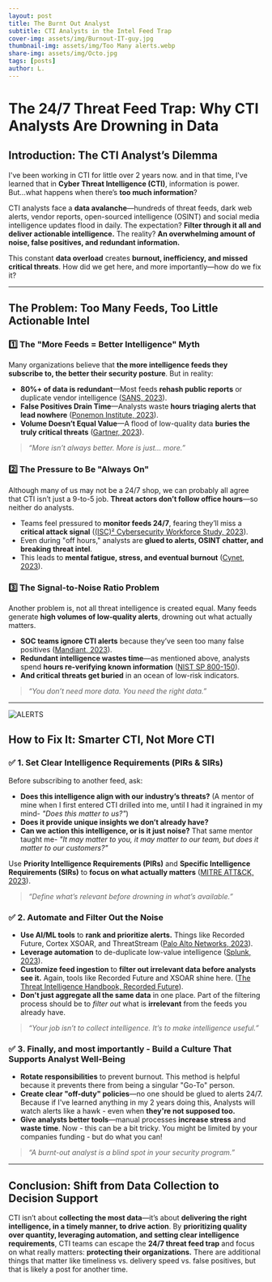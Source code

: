 ```yaml
---
layout: post
title: The Burnt Out Analyst
subtitle: CTI Analysts in the Intel Feed Trap
cover-img: assets/img/Burnout-IT-guy.jpg
thumbnail-img: assets/img/Too Many alerts.webp
share-img: assets/img/Octo.jpg
tags: [posts]
author: L.
---
```


# The 24/7 Threat Feed Trap: Why CTI Analysts Are Drowning in Data

## Introduction: The CTI Analyst’s Dilemma
I've been working in CTI for little over 2 years now. and in that time, I've learned that in **Cyber Threat Intelligence (CTI)**, information is power. But...what happens when there’s **too much information**?

CTI analysts face a **data avalanche**—hundreds of threat feeds, dark web alerts, vendor reports, open-sourced intelligence (OSINT) and social media intelligence updates flood in daily. The expectation? **Filter through it all and deliver actionable intelligence.** The reality? **An overwhelming amount of noise, false positives, and redundant information.**

This constant **data overload** creates **burnout, inefficiency, and missed critical threats**. How did we get here, and more importantly—how do we fix it?

---

## The Problem: Too Many Feeds, Too Little Actionable Intel

### 1️⃣ The "More Feeds = Better Intelligence" Myth
Many organizations believe that **the more intelligence feeds they subscribe to, the better their security posture**. But in reality:
- **80%+ of data is redundant**—Most feeds **rehash public reports** or duplicate vendor intelligence ([SANS, 2023](https://www.sans.org/white-papers/)).
- **False Positives Drain Time**—Analysts waste **hours triaging alerts that lead nowhere** ([Ponemon Institute, 2023](https://www.ponemon.org/)).
- **Volume Doesn’t Equal Value**—A flood of low-quality data **buries the truly critical threats** ([Gartner, 2023](https://www.gartner.com/en/newsroom/press-releases/)).

> *“More isn’t always better. More is just... more.”*

### 2️⃣ The Pressure to Be "Always On"
Although many of us may not be a 24/7 shop, we can probably all agree that CTI isn’t just a 9-to-5 job. **Threat actors don’t follow office hours**—so neither do analysts.
- Teams feel pressured to **monitor feeds 24/7**, fearing they’ll miss a **critical attack signal** ([(ISC)² Cybersecurity Workforce Study, 2023](https://www.isc2.org/Research)).
- Even during "off hours," analysts are **glued to alerts, OSINT chatter, and breaking threat intel**.
- This leads to **mental fatigue, stress, and eventual burnout** ([Cynet, 2023](https://www.cynet.com/resources/reports/)).

### 3️⃣ The Signal-to-Noise Ratio Problem
Another problem is, not all threat intelligence is created equal. Many feeds generate **high volumes of low-quality alerts**, drowning out what actually matters.
- **SOC teams ignore CTI alerts** because they’ve seen too many false positives ([Mandiant, 2023](https://www.mandiant.com/resources/reports)).
- **Redundant intelligence wastes time**—as mentioned above, analysts spend **hours re-verifying known information** ([NIST SP 800-150](https://csrc.nist.gov/publications/detail/sp/800-150/final)).
- **And critical threats get buried** in an ocean of low-risk indicators.

> *“You don’t need more data. You need the right data.”*

---
![ALERTS](/assets/images/Over-Alerted.png)

## How to Fix It: Smarter CTI, Not More CTI

### ✅ 1. Set Clear Intelligence Requirements (PIRs & SIRs)
Before subscribing to another feed, ask:
- **Does this intelligence align with our industry’s threats?** (A mentor of mine when I first entered CTI drilled into me, until I had it ingrained in my mind- *"Does this matter to us?"*)
- **Does it provide unique insights we don’t already have?**
- **Can we action this intelligence, or is it just noise?** That same mentor taught me- *"It may matter to you, it may matter to our team, but does it matter to our customers?"*

Use **Priority Intelligence Requirements (PIRs)** and **Specific Intelligence Requirements (SIRs)** to **focus on what actually matters** ([MITRE ATT&CK, 2023](https://attack.mitre.org/)).

> *“Define what’s relevant before drowning in what’s available.”*

### ✅ 2. Automate and Filter Out the Noise
- **Use AI/ML tools** to **rank and prioritize alerts.** Things like Recorded Future, Cortex XSOAR, and ThreatStream ([Palo Alto Networks, 2023](https://unit42.paloaltonetworks.com/)).
- **Leverage automation** to de-duplicate low-value intelligence ([Splunk, 2023](https://www.splunk.com/en_us/resources.html)).
- **Customize feed ingestion** to **filter out irrelevant data before analysts see it.** Again, tools like Recorded Future and XSOAR shine here. ([The Threat Intelligence Handbook, Recorded Future](https://www.recordedfuture.com/threat-intelligence-handbook)).
- **Don't just aggregate all the same data** in one place. Part of the filtering process should be to *filter out* what is **irrelevant** from the feeds you already have.

> *“Your job isn’t to collect intelligence. It’s to make intelligence useful.”*

### ✅ 3. Finally, and most importantly - Build a Culture That Supports Analyst Well-Being
- **Rotate responsibilities** to prevent burnout. This method is helpful because it prevents there from being a singular "Go-To" person.
- **Create clear "off-duty" policies**—no one should be glued to alerts 24/7. Because if I've learned anything in my 2 years doing this, Analysts will watch alerts like a hawk - even when **they're not supposed too.**
- **Give analysts better tools**—manual processes **increase stress** and **waste time**. Now - this can be a bit tricky. You might be limited by your companies funding - but do what you can!

> *“A burnt-out analyst is a blind spot in your security program.”*

---

## Conclusion: Shift from Data Collection to Decision Support
CTI isn’t about **collecting the most data**—it’s about **delivering the right intelligence, in a timely manner, to drive action**. By **prioritizing quality over quantity, leveraging automation, and setting clear intelligence requirements**, CTI teams can escape the **24/7 threat feed trap** and focus on what really matters: **protecting their organizations.** There are additional things that matter like timeliness vs. delivery speed vs. false positives, but that is likely a post for another time.
